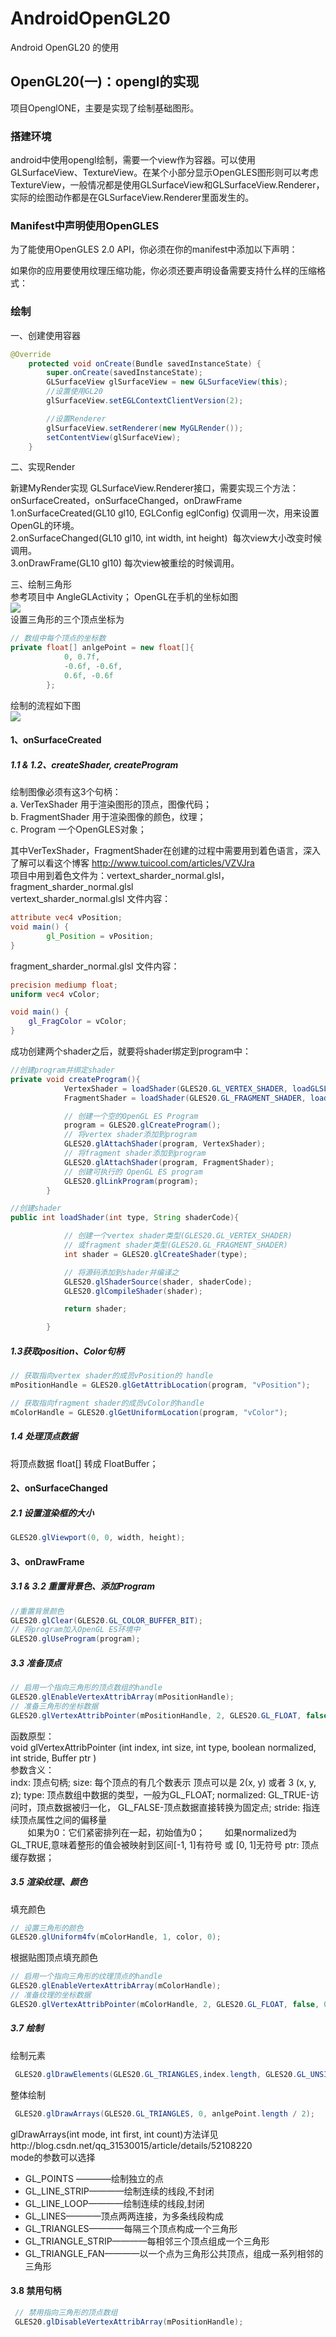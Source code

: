 # AndroidOpenGL20
Android OpenGL20 的使用


## OpenGL20(一)：opengl的实现 ##
项目OpenglONE，主要是实现了绘制基础图形。

### 搭建环境 ###
android中使用opengl绘制，需要一个view作为容器。可以使用GLSurfaceView、TextureView。在某个小部分显示OpenGLES图形则可以考虑TextureView，一般情况都是使用GLSurfaceView和GLSurfaceView.Renderer，实际的绘图动作都是在GLSurfaceView.Renderer里面发生的。

### Manifest中声明使用OpenGLES ###
为了能使用OpenGLES 2.0 API，你必须在你的manifest中添加以下声明：

<uses-feature android:glEsVersion="0x00020000" android:required="true" />
如果你的应用要使用纹理压缩功能，你必须还要声明设备需要支持什么样的压缩格式：

<supports-gl-texture android:name="GL_OES_compressed_ETC1_RGB8_texture" />
<supports-gl-texture android:name="GL_OES_compressed_paletted_texture" />

### 绘制 ###

一、创建使用容器
```java
@Override
    protected void onCreate(Bundle savedInstanceState) {
        super.onCreate(savedInstanceState);
        GLSurfaceView glSurfaceView = new GLSurfaceView(this);
        //设置使用GL20
        glSurfaceView.setEGLContextClientVersion(2);

        //设置Renderer
        glSurfaceView.setRenderer(new MyGLRender());
        setContentView(glSurfaceView);
    }
```
二、实现Render<br>

新建MyRender实现 GLSurfaceView.Renderer接口，需要实现三个方法：onSurfaceCreated，onSurfaceChanged，onDrawFrame <br>
1.onSurfaceCreated(GL10 gl10, EGLConfig eglConfig)   仅调用一次，用来设置OpenGL的环境。<br>
2.onSurfaceChanged(GL10 gl10, int width, int height)  每次view大小改变时候调用。<br>
3.onDrawFrame(GL10 gl10) 每次view被重绘的时候调用。<br>

三、绘制三角形<br>
参考项目中 AngleGLActivity；
OpenGL在手机的坐标如图<br>
![](https://github.com/Jaelyn5526/AndroidOpenGL20/blob/master/image/openglcoord.png)<br>
设置三角形的三个顶点坐标为
```java
// 数组中每个顶点的坐标数
private float[] anlgePoint = new float[]{
            0, 0.7f,
            -0.6f, -0.6f,
            0.6f, -0.6f
        };
```

绘制的流程如下图<br>
![](https://github.com/Jaelyn5526/AndroidOpenGL20/blob/master/image/openglRenderer.png)<br>

#### 1、onSurfaceCreated ####
##### 1.1 & 1.2、createShader, createProgram #####
绘制图像必须有这3个句柄：<br>
a. VerTexShader 用于渲染图形的顶点，图像代码；<br>
b. FragmentShader 用于渲染图像的颜色，纹理；<br>
c. Program 一个OpenGLES对象；<br>

其中VerTexShader，FragmentShader在创建的过程中需要用到着色语言，深入了解可以看这个博客 http://www.tuicool.com/articles/VZVJra<br>
项目中用到着色文件为：vertext_sharder_normal.glsl， fragment_sharder_normal.glsl<br>
vertext_sharder_normal.glsl 文件内容：
```glsl
attribute vec4 vPosition;
void main() {
        gl_Position = vPosition;
}
```

fragment_sharder_normal.glsl 文件内容：
```glsl
precision mediump float;
uniform vec4 vColor;

void main() {
    gl_FragColor = vColor;
}
```
成功创建两个shader之后，就要将shader绑定到program中：
```java
//创建program并绑定shader
private void createProgram(){
            VertexShader = loadShader(GLES20.GL_VERTEX_SHADER, loadGLSL(AngleGLActivity.this, vertexShaderFileName));
            FragmentShader = loadShader(GLES20.GL_FRAGMENT_SHADER, loadGLSL(AngleGLActivity.this, fragmentShaderFileName));

            // 创建一个空的OpenGL ES Program
            program = GLES20.glCreateProgram();
            // 将vertex shader添加到program
            GLES20.glAttachShader(program, VertexShader);
            // 将fragment shader添加到program
            GLES20.glAttachShader(program, FragmentShader);
            // 创建可执行的 OpenGL ES program
            GLES20.glLinkProgram(program);
        }

//创建shader
public int loadShader(int type, String shaderCode){

            // 创建一个vertex shader类型(GLES20.GL_VERTEX_SHADER)
            // 或fragment shader类型(GLES20.GL_FRAGMENT_SHADER)
            int shader = GLES20.glCreateShader(type);

            // 将源码添加到shader并编译之
            GLES20.glShaderSource(shader, shaderCode);
            GLES20.glCompileShader(shader);

            return shader;

        }
```

##### 1.3获取position、Color句柄 #####
```java
// 获取指向vertex shader的成员vPosition的 handle
mPositionHandle = GLES20.glGetAttribLocation(program, "vPosition");

// 获取指向fragment shader的成员vColor的handle
mColorHandle = GLES20.glGetUniformLocation(program, "vColor");
```

##### 1.4 处理顶点数据 #####
将顶点数据 float[] 转成 FloatBuffer；


#### 2、onSurfaceChanged ####
##### 2.1 设置渲染框的大小 #####
```java
GLES20.glViewport(0, 0, width, height);
```


#### 3、onDrawFrame ####
##### 3.1 & 3.2 重置背景色、添加Program #####
```java
//重置背景颜色
GLES20.glClear(GLES20.GL_COLOR_BUFFER_BIT);
// 将program加入OpenGL ES环境中
GLES20.glUseProgram(program);
```

##### 3.3 准备顶点 #####
```java
// 启用一个指向三角形的顶点数组的handle
GLES20.glEnableVertexAttribArray(mPositionHandle);
// 准备三角形的坐标数据
GLES20.glVertexAttribPointer(mPositionHandle, 2, GLES20.GL_FLOAT, false, 0, vertexBuffer);
```
函数原型：<br>
void glVertexAttribPointer (int index, int size, int type, boolean normalized, int stride, Buffer ptr )<br>
参数含义：<br>
indx: 顶点句柄;
size: 每个顶点的有几个数表示 顶点可以是 2(x, y) 或者 3 (x, y, z);
type: 顶点数组中数据的类型，一般为GL_FLOAT;
normalized: GL_TRUE-访问时，顶点数据被归一化， GL_FALSE-顶点数据直接转换为固定点;
stride: 指连续顶点属性之间的偏移量<br>
        如果为0：它们紧密排列在一起，初始值为0；
        如果normalized为GL_TRUE,意味着整形的值会被映射到区间[-1, 1]有符号 或 [0, 1]无符号
ptr: 顶点缓存数据；

##### 3.5 渲染纹理、颜色 #####
填充颜色
```java
// 设置三角形的颜色
GLES20.glUniform4fv(mColorHandle, 1, color, 0);
```

根据贴图顶点填充颜色
```java
// 启用一个指向三角形的纹理顶点的handle
GLES20.glEnableVertexAttribArray(mColorHandle);
// 准备纹理的坐标数据
GLES20.glVertexAttribPointer(mColorHandle, 2, GLES20.GL_FLOAT, false, 0, coordBuffer);
```

##### 3.7 绘制 #####

绘制元素<br>
```java
 GLES20.glDrawElements(GLES20.GL_TRIANGLES,index.length, GLES20.GL_UNSIGNED_SHORT,indexBuffer);
```

整体绘制<br>
```java
 GLES20.glDrawArrays(GLES20.GL_TRIANGLES, 0, anlgePoint.length / 2);
```
glDrawArrays(int mode, int first, int count)方法详见http://blog.csdn.net/qq_31530015/article/details/52108220<br>
mode的参数可以选择
- GL_POINTS ————绘制独立的点
 - GL_LINE_STRIP————绘制连续的线段,不封闭
 - GL_LINE_LOOP————绘制连续的线段,封闭
 - GL_LINES————顶点两两连接，为多条线段构成
 - GL_TRIANGLES————每隔三个顶点构成一个三角形
 - GL_TRIANGLE_STRIP————每相邻三个顶点组成一个三角形
 - GL_TRIANGLE_FAN————以一个点为三角形公共顶点，组成一系列相邻的三角形

#### 3.8 禁用句柄 ####
```java
 // 禁用指向三角形的顶点数组
 GLES20.glDisableVertexAttribArray(mPositionHandle);
```
